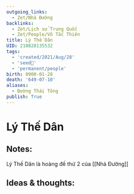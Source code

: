 ```yaml
---
outgoing_links:
  - Zet/Nhà Đường
backlinks:
  - Zet/Lịch sử Trung Quốc
  - Zet/People/Võ Tắc Thiên
title: Lý Thế Dân
UID: 210828135532
tags:
  - 'created/2021/Aug/28'
  - 'seed🥜'
  - 'permanent/people'
birth: 0900-01-28
death: '649-07-10'
aliases:
  - Đường Thái Tông
publish: True
---
```

# Lý Thế Dân

## Notes:
Lý Thế Dân là hoàng đế thứ 2 của [[Nhà Đường]]

## Ideas & thoughts:
